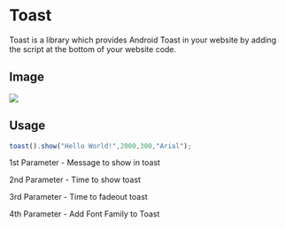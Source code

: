# Toast

Toast is a library which provides Android Toast in your website by adding the script at the bottom of your website code.

## Image
![](http://testingteam.online/readmeb.png)
## Usage

```Javascript
toast().show("Hello World!",2000,300,"Arial");
```
1st Parameter - Message to show in toast

2nd Parameter - Time to show toast

3rd Parameter - Time to fadeout toast

4th Parameter - Add Font Family to Toast
